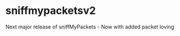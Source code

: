 sniffmypacketsv2
================

Next major release of sniffMyPackets - Now with added packet loving


